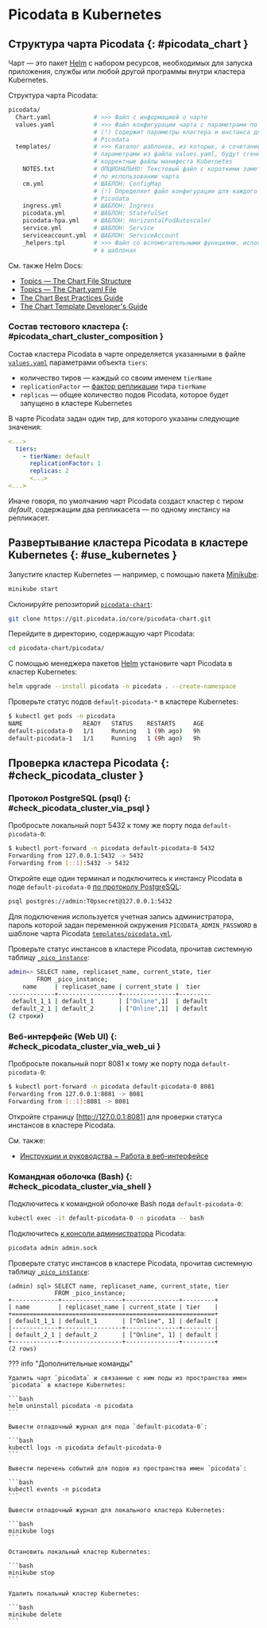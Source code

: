 # Picodata в Kubernetes

## Структура чарта Picodata {: #picodata_chart }

Чарт — это пакет [Helm] с набором ресурсов, необходимых для запуска
приложения, службы или любой другой программы внутри кластера Kubernetes.

[Helm]: https://helm.sh/

Структура чарта Picodata:

```bash
picodata/
  Chart.yaml            # >>> Файл с информацией о чарте
  values.yaml           # >>> Файл конфигурации чарта с параметрами по умолчанию
                        # (!) Содержит параметры кластера и инстанса для запуска
                        # Picodata
  templates/            # >>> Каталог шаблонов, из которых, в сочетании с
                        # параметрами из файла values.yaml, будут сгенерированы
                        # корректные файлы манифеста Kubernetes
    NOTES.txt           # ОПЦИОНАЛЬНО: Текстовый файл с короткими заметками
                        # по использованию чарта
    cm.yml              # ШАБЛОН: ConfigMap
                        # (!) Определяет файл конфигурации для каждого инстанса
                        # Picodata
    ingress.yml         # ШАБЛОН: Ingress
    picodata.yml        # ШАБЛОН: StatefulSet
    picodata-hpa.yml    # ШАБЛОН: HorizontalPodAutoscaler
    service.yml         # ШАБЛОН: Service
    serviceaccount.yml  # ШАБЛОН: ServiceAccount
    _helpers.tpl        # >>> Файл со вспомогательными функциями, используемыми
                        # в шаблонах
```

См. также Helm Docs:

* [Topics — The Chart File Structure](https://helm.sh/docs/topics/charts/#the-chart-file-structure)
* [Topics — The Chart.yaml File](https://helm.sh/docs/topics/charts/#the-chartyaml-file)
* [The Chart Best Practices Guide](https://helm.sh/docs/chart_best_practices/)
* [The Chart Template Developer's Guide](https://helm.sh/docs/chart_template_guide/)

### Состав тестового кластера {: #picodata_chart_cluster_composition }

Состав кластера Picodata в чарте определяется указанными в файле
[`values.yaml`] параметрами объекта `tiers`:

*  количество тиров — каждый со своим именем `tierName`
* `replicationFactor` — [фактор репликации] тира `tierName`
* `replicas` — общее количество подов Picodata, которое будет запущено
  в кластере Kubernetes

В чарте Picodata задан один тир, для которого указаны следующие значения:

```yaml title="values.yaml"
<...>
  tiers:
    - tierName: default
      replicationFactor: 1
      replicas: 2
      <...>
<...>
```

Иначе говоря, по умолчанию чарт Picodata создаст кластер с тиром *default*,
содержащим два репликасета — по одному инстансу на репликасет.

[`values.yaml`]: https://git.picodata.io/core/picodata-chart/-/blob/main/picodata/values.yaml
[фактор репликации]: ../reference/config.md#cluster_tier_tier_replication_factor

## Развертывание кластера Picodata в кластере Kubernetes {: #use_kubernetes }

Запустите кластер Kubernetes — например, с помощью пакета [Minikube]:

```bash
minikube start
```

[Minikube]: https://minikube.sigs.k8s.io/docs/

Склонируйте репозиторий [`picodata-chart`]:

```bash
git clone https://git.picodata.io/core/picodata-chart.git
```

[`picodata-chart`]: https://git.picodata.io/core/picodata-chart/

Перейдите в директорию, содержащую чарт Picodata:

```bash
cd picodata-chart/picodata/
```

С помощью менеджера пакетов [Helm] установите чарт Picodata в кластер
Kubernetes:

```bash
helm upgrade --install picodata -n picodata . --create-namespace
```

Проверьте статус подов `default-picodata-*` в кластере Kubernetes:

```bash
$ kubectl get pods -n picodata
NAME                 READY   STATUS    RESTARTS     AGE
default-picodata-0   1/1     Running   1 (9h ago)   9h
default-picodata-1   1/1     Running   1 (9h ago)   9h
```

## Проверка кластера Picodata {: #check_picodata_cluster }

### Протокол PostgreSQL (psql) {: #check_picodata_cluster_via_psql }

Пробросьте локальный порт 5432 к тому же порту пода `default-picodata-0`:

```bash
$ kubectl port-forward -n picodata default-picodata-0 5432
Forwarding from 127.0.0.1:5432 -> 5432
Forwarding from [::1]:5432 -> 5432
```

Откройте еще один терминал и подключитесь к инстансу Picodata в поде
`default-picodata-0` [по протоколу PostgreSQL]:

```bash
psql postgres://admin:T0psecret@127.0.0.1:5432
```

Для подключения используется учетная запись администратора, пароль которой
задан переменной окружения `PICODATA_ADMIN_PASSWORD` в шаблоне чарта
Picodata [`templates/picodata.yml`].

[по протоколу PostgreSQL]: connecting.md#pgproto
[`templates/picodata.yml`]: https://git.picodata.io/core/picodata-chart/-/blob/main/picodata/templates/picodata.yml

Проверьте статус инстансов в кластере Picodata, прочитав системную таблицу
[`_pico_instance`]:

```bash
admin=> SELECT name, replicaset_name, current_state, tier
        FROM _pico_instance;
    name     | replicaset_name | current_state |  tier
-------------+-----------------+---------------+---------
 default_1_1 | default_1       | ["Online",1]  | default
 default_2_1 | default_2       | ["Online",1]  | default
(2 строки)
```

[`_pico_instance`]: ../architecture/system_tables.md#_pico_instance

### Веб-интерфейс (Web UI) {: #check_picodata_cluster_via_web_ui }

Пробросьте локальный порт 8081 к тому же порту пода `default-picodata-0`:

```bash
$ kubectl port-forward -n picodata default-picodata-0 8081
Forwarding from 127.0.0.1:8081 -> 8081
Forwarding from [::1]:8081 -> 8081
```

Откройте страницу [http://127.0.0.1:8081] для проверки статуса инстансов
в кластере Picodata.

[http://127.0.0.1:8081]: http://127.0.0.1:8081

См. также:

* [Инструкции и руководства ~ Работа в веб-интерфейсе](webui.md)

### Командная оболочка (Bash) {: #check_picodata_cluster_via_shell }

Подключитесь к командной оболочке Bash пода `default-picodata-0`:

```bash
kubectl exec -it default-picodata-0 -n picodata -- bash
```

Подключитесь [к консоли администратора] Picodata:

```bash
picodata admin admin.sock
```
[к консоли администратора]: connecting.md#admin_console

Проверьте статус инстансов в кластере Picodata, прочитав системную
таблицу [`_pico_instance`]:

```
(admin) sql> SELECT name, replicaset_name, current_state, tier
             FROM _pico_instance;
+-------------+-----------------+---------------+---------+
| name        | replicaset_name | current_state | tier    |
+=========================================================+
| default_1_1 | default_1       | ["Online", 1] | default |
|-------------+-----------------+---------------+---------|
| default_2_1 | default_2       | ["Online", 1] | default |
+-------------+-----------------+---------------+---------+
(2 rows)
```

??? info "Дополнительные команды"

    Удалить чарт `picodata` и связанные с ним поды из пространства имен
    `picodata` в кластере Kubernetes:

    ```bash
    helm uninstall picodata -n picodata
    ```

    Вывести отладочный журнал для пода `default-picodata-0`:

    ```bash
    kubectl logs -n picodata default-picodata-0
    ```

    Вывести перечень событий для подов из пространства имен `picodata`:

    ```bash
    kubectl events -n picodata
    ```

    Вывести отладочный журнал для локального кластера Kubernetes:

    ```bash
    minikube logs
    ```

    Остановить локальный кластер Kubernetes:

    ```bash
    minikube stop
    ```

    Удалить локальный кластер Kubernetes:

    ```bash
    minikube delete
    ```
